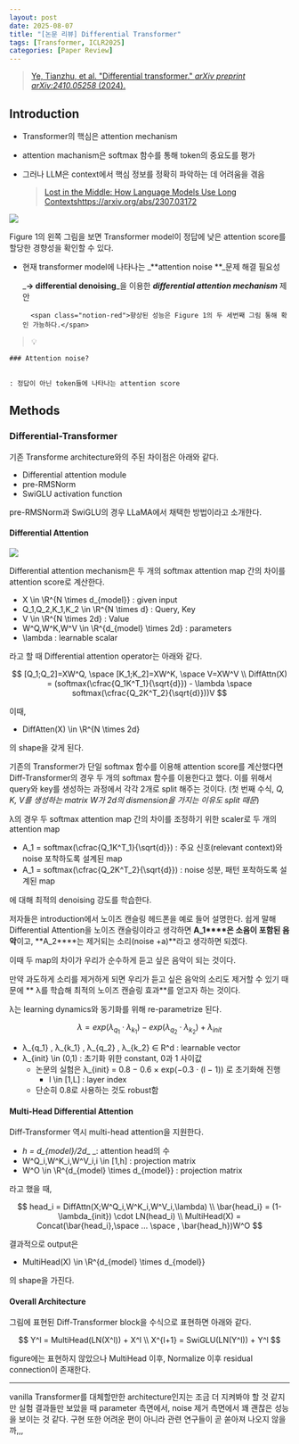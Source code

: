 ```yaml
---
layout: post
date: 2025-08-07
title: "[논문 리뷰] Differential Transformer"
tags: [Transformer, ICLR2025]
categories: [Paper Review]
---
```


> [Ye, Tianzhu, et al. "Differential transformer." ](https://arxiv.org/abs/2410.05258)[_arXiv preprint arXiv:2410.05258_](https://arxiv.org/abs/2410.05258)[ (2024).](https://arxiv.org/abs/2410.05258)



## Introduction

- Transformer의 핵심은 attention mechanism
- attention machanism은 softmax 함수를 통해 token의 중요도를 평가
- 그러나 LLM은 context에서 핵심 정보를 정확히 파악하는 데 어려움을 겪음

	> [Lost in the Middle: How Language Models Use Long Contextshttps://arxiv.org/abs/2307.03172](https://arxiv.org/abs/2307.03172)


![](https://prod-files-secure.s3.us-west-2.amazonaws.com/542b861c-36a8-4051-84e5-8804b6728dba/9083ea56-691a-4752-ae26-47f403431ac8/image.png?X-Amz-Algorithm=AWS4-HMAC-SHA256&X-Amz-Content-Sha256=UNSIGNED-PAYLOAD&X-Amz-Credential=ASIAZI2LB466UEPJQ5VQ%2F20250829%2Fus-west-2%2Fs3%2Faws4_request&X-Amz-Date=20250829T160059Z&X-Amz-Expires=3600&X-Amz-Security-Token=IQoJb3JpZ2luX2VjEGcaCXVzLXdlc3QtMiJGMEQCIB5QFOHz9%2BizDGDtMK%2BfwLN0sUPbii3cwEU4yt5NxkTNAiBMjty53WoFG%2F90xCibLG04U7q4YfZ3Mh0Arba%2B97NOhyqIBAjA%2F%2F%2F%2F%2F%2F%2F%2F%2F%2F8BEAAaDDYzNzQyMzE4MzgwNSIMBw0scFe0u3A8G%2FthKtwD7YzaNj1FcK12G3NWu4pbJzZeOMsQJ34b2rk7Ig%2FAyJKJ14E6VfL3o4Qldu5vjIzeg1J2vqAyctLiZqKcaIOx4HOPAgPBKBgeZGUStGUBH6cwpKPHkNjKO66uWqFT5J3Z0LoY1a3OQOLluz8KhNQoW9hVBqZQkXO9XtnCNwU5TDhgTC6Kvtbf9vLFt4NIsqlqkb4sFPakaOfh1LRFqw2ukD9Puhi%2FkbgpgYet1PGjHFzvh50G167sR0JaFolr1q0MdpRsuePurqDmd5EOHN1JyR4FHAZQ3lLCS%2BJlm63Cpb4xPv2VLWxjnLhT4KYfkWR28RzpPtnhbAWy090VCAvLOQ%2BsYBygOlUZNdZJoINZ7XCXBG3%2B4eRglfIcVMpQgXEVmbkirg8UvjPfgbUl4HkxOlpnFuJUV3jvgm4tI9ERLpFWdHZw32P%2BPnPMpJFaNJIJRWWWBdbFK6ZhCHHSG0T8V6QR9915cpoImsxKsonvS1kG%2F%2FBNWKsfB1D15iHd1%2F2BHXx1YiOyqM8TH%2BfqqquNmVaR6lMOujQeqvvlNiMo5PKnLEmwbpR4uUCUaBafeQ0GZQh0jVNZzVCOQVSUy01y9ir3JPcSq3Ia0dZsXQtjb5v67tOCWail10rj71gw0vbGxQY6pgHx6n2P5L5CtOldXZ6dJnH%2BeUvjiJwQqVlH2EzsvUjLt%2BMiMjLAa3as2XFk2QaEvUcM3qJ31hBnkCMXco8kpLVEgO10Sb%2Fjy11qnpTgxXLuj20QyexDmmBgot7jyhyZ7WvoPnXzikga%2BGWUXj%2BJIRIInRiT%2FUGF7rsOAFcyAlth1jsXOYn8pZYRjiyNRlaOV%2Bpzg%2B3XnloMOCq5aIAPZoW9Sk4tWFBb&X-Amz-Signature=a7164d13b137d29c3a7fbe1377b06e419e51227c53069b91d38912a3494684c1&X-Amz-SignedHeaders=host&x-amz-checksum-mode=ENABLED&x-id=GetObject)


Figure 1의 왼쪽 그림을 보면 Transformer model이 정답에 낮은 attention score를 할당한 경향성을 확인할 수 있다.

- 현재 transformer model에 나타나는 _**attention noise **_문제 해결 필요성

	_**→ differential denoising**_을 이용한 _**differential attention mechanism**_ 제안


		<span class="notion-red">향상된 성능은 Figure 1의 두 세번째 그림 통해 확인 가능하다.</span>


> 💡 


	### Attention noise?


	: 정답이 아닌 token들에 나타나는 attention score



## Methods



### Differential-Transformer


기존 Transforme architecture와의 주된 차이점은 아래와 같다.

- Differential attention module
- pre-RMSNorm
- SwiGLU activation function

pre-RMSNorm과 SwiGLU의 경우 LLaMA에서 채택한 방법이라고 소개한다.



#### Differential Attention


![](https://prod-files-secure.s3.us-west-2.amazonaws.com/542b861c-36a8-4051-84e5-8804b6728dba/116d70b2-1963-4810-9167-f4c7d8a06e8f/image.png?X-Amz-Algorithm=AWS4-HMAC-SHA256&X-Amz-Content-Sha256=UNSIGNED-PAYLOAD&X-Amz-Credential=ASIAZI2LB466UEPJQ5VQ%2F20250829%2Fus-west-2%2Fs3%2Faws4_request&X-Amz-Date=20250829T160059Z&X-Amz-Expires=3600&X-Amz-Security-Token=IQoJb3JpZ2luX2VjEGcaCXVzLXdlc3QtMiJGMEQCIB5QFOHz9%2BizDGDtMK%2BfwLN0sUPbii3cwEU4yt5NxkTNAiBMjty53WoFG%2F90xCibLG04U7q4YfZ3Mh0Arba%2B97NOhyqIBAjA%2F%2F%2F%2F%2F%2F%2F%2F%2F%2F8BEAAaDDYzNzQyMzE4MzgwNSIMBw0scFe0u3A8G%2FthKtwD7YzaNj1FcK12G3NWu4pbJzZeOMsQJ34b2rk7Ig%2FAyJKJ14E6VfL3o4Qldu5vjIzeg1J2vqAyctLiZqKcaIOx4HOPAgPBKBgeZGUStGUBH6cwpKPHkNjKO66uWqFT5J3Z0LoY1a3OQOLluz8KhNQoW9hVBqZQkXO9XtnCNwU5TDhgTC6Kvtbf9vLFt4NIsqlqkb4sFPakaOfh1LRFqw2ukD9Puhi%2FkbgpgYet1PGjHFzvh50G167sR0JaFolr1q0MdpRsuePurqDmd5EOHN1JyR4FHAZQ3lLCS%2BJlm63Cpb4xPv2VLWxjnLhT4KYfkWR28RzpPtnhbAWy090VCAvLOQ%2BsYBygOlUZNdZJoINZ7XCXBG3%2B4eRglfIcVMpQgXEVmbkirg8UvjPfgbUl4HkxOlpnFuJUV3jvgm4tI9ERLpFWdHZw32P%2BPnPMpJFaNJIJRWWWBdbFK6ZhCHHSG0T8V6QR9915cpoImsxKsonvS1kG%2F%2FBNWKsfB1D15iHd1%2F2BHXx1YiOyqM8TH%2BfqqquNmVaR6lMOujQeqvvlNiMo5PKnLEmwbpR4uUCUaBafeQ0GZQh0jVNZzVCOQVSUy01y9ir3JPcSq3Ia0dZsXQtjb5v67tOCWail10rj71gw0vbGxQY6pgHx6n2P5L5CtOldXZ6dJnH%2BeUvjiJwQqVlH2EzsvUjLt%2BMiMjLAa3as2XFk2QaEvUcM3qJ31hBnkCMXco8kpLVEgO10Sb%2Fjy11qnpTgxXLuj20QyexDmmBgot7jyhyZ7WvoPnXzikga%2BGWUXj%2BJIRIInRiT%2FUGF7rsOAFcyAlth1jsXOYn8pZYRjiyNRlaOV%2Bpzg%2B3XnloMOCq5aIAPZoW9Sk4tWFBb&X-Amz-Signature=9be28217052b912f48b9c280adcde7a008a976fe1bc4e2053a02917ca2b213e1&X-Amz-SignedHeaders=host&x-amz-checksum-mode=ENABLED&x-id=GetObject)


Differential attention mechanism은 두 개의 softmax attention map 간의 차이를 attention score로 계산한다.

- X \in \R^{N \times d\_{model}} : given input
- Q\_1,Q\_2,K\_1,K\_2 \in \R^{N \times d} : Query, Key
- V \in \R^{N \times 2d} : Value
- W^Q,W^K,W^V \in \R^{d\_{model} \times 2d} : parameters
- \lambda : learnable scalar

라고 할 때 Differential attention operator는 아래와 같다.


$$
[Q_1;Q_2]=XW^Q, \space [K_1;K_2]=XW^K, \space V=XW^V \\
DiffAttn(X) = (softmax(\cfrac{Q_1K^T_1}{\sqrt{d}}) - \lambda \space softmax(\cfrac{Q_2K^T_2}{\sqrt{d}}))V
$$


이때,

- DiffAtten(X) \in \R^{N \times 2d}

의 shape을 갖게 된다.


기존의 Transformer가 단일 softmax 함수를 이용해 attention score를 계산했다면 Diff-Transformer의 경우 두 개의 softmax 함수를 이용한다고 했다. 이를 위해서 query와 key를 생성하는 과정에서 각각 2개로 split 해주는 것이다. <span class="notion-red">(첫 번째 수식, </span><span class="notion-red">_Q, K, V를 생성하는 matrix W가 2d의 dismension을 가지는 이유도 split 때문_</span><span class="notion-red">)</span>


 λ의 경우 두 softmax attention map 간의 차이를 조정하기 위한 scaler로 두 개의 attention map

- A\_1 = softmax(\cfrac{Q\_1K^T\_1}{\sqrt{d}}) : 주요 신호(relevant context)와 noise 포착하도록 설계된 map
- A\_1 = softmax(\cfrac{Q\_2K^T\_2}{\sqrt{d}}) : noise 성분, 패턴 포착하도록 설계된 map 

에 대해 최적의 denoising 강도를 학습한다.


저자들은 introduction에서 노이즈 캔슬링 헤드폰을 예로 들어 설명한다. 쉽게 말해 Differential Attention을 노이즈 캔슬링이라고 생각하면 **A\_1****은 소음이 포함된 음악**이고, **A\_2****는 제거되는 소리(noise +a)**라고 생각하면 되겠다. 


이때 두 map의 차이가 우리가 순수하게 듣고 싶은 음악이 되는 것이다. 


만약 과도하게 소리를 제거하게 되면 우리가 듣고 싶은 음악의 소리도 제거할 수 있기 때문에 ** λ를 학습해 최적의 노이즈 캔슬링 효과**를 얻고자 하는 것이다.


λ는 learning dynamics와 동기화를 위해 re-parametrize 된다.


$$
\lambda = exp(\lambda_{q_1} \cdot \lambda_{k_1}) - exp(\lambda_{q_2} \cdot \lambda_{k_2}) + \lambda_{init}
$$

- λ\_{q\_1} , λ\_{k\_1} , λ\_{q\_2} , λ\_{k\_2} ∈ R^d : learnable vector
- λ\_{init} \in (0,1) : 초기화 위한 constant, 0과 1 사이값
	- 논문의 실험은 λ\_{init} = 0.8 − 0.6 × exp(−0.3 · (l − 1)) 로 초기화해 진행
		- l \in [1,L] : layer index
	- 단순히 0.8로 사용하는 것도 robust함


#### **Multi-Head Differential Attention**


Diff-Transformer 역시 multi-head attention을 지원한다.

- _h = d\_{model}/2d__ _: attention head의 수
- W^Q\_i,W^K\_i,W^V\_i,i \in [1,h] : projection matrix
- W^O \in \R^{d\_{model} \times d\_{model}} : projection matrix

라고 했을 때,


$$
head_i = DiffAttn(X;W^Q_i,W^K_i,W^V_i,\lambda) \\
\bar{head_i} = (1-\lambda_{init}) \cdot LN(head_i) \\
MultiHead(X) = Concat(\bar{head_i},\space ... \space , \bar{head_h})W^O
$$


결과적으로 output은

- MultiHead(X) \in \R^{d\_{model} \times d\_{model}}

의 shape을 가진다.



#### Overall Architecture


그림에 표현된 Diff-Transformer block을 수식으로 표현하면 아래와 같다.


$$
Y^l = MultiHead(LN(X^l)) + X^l \\
X^{l+1} = SwiGLU(LN(Y^l)) + Y^l
$$


figure에는 표현하지 않았으나 MultiHead 이후, Normalize 이후 residual connection이 존재한다.


---


vanilla Transformer를 대체할만한 architecture인지는 조금 더 지켜봐야 할 것 같지만 실험 결과들만 보았을 때 parameter 측면에서, noise 제거 측면에서 꽤 괜찮은 성능을 보이는 것 같다. 구현 또한 어려운 편이 아니라 관련 연구들이 곧 쏟아져 나오지 않을까,,,

